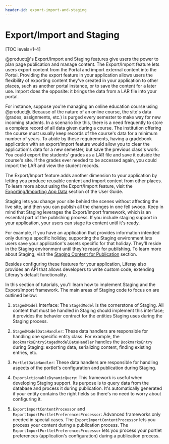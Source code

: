 ```yaml
---
header-id: export-import-and-staging
---
```


# Export/Import and Staging

[TOC levels=1-4]

@product@'s Export/Import and Staging features give users the power to plan page
publication and manage content. The Export/Import feature lets users export
content from the Portal and import external content into the Portal. Providing
the export feature in your application allows users the flexibility of exporting
content they've created in your application to other places, such as another
portal instance, or to save the content for a later use. Import does the
opposite: it brings the data from a LAR file into your portal.

For instance, suppose you're managing an online education course using @product@.
Because of the nature of an online course, the site's data (grades,
assignments, etc.) is purged every semester to make way for new incoming
students. In a scenario like this, there is a need frequently to store
a complete record of all data given during a course. The institution offering
the course must usually keep records of the course's data for a minimum number
of years. To abide by these requirements, having a gradebook application with an
export/import feature would allow you to clear the application's data for a new
semester, but save the previous class's work. You could export the students'
grades as a LAR file and save it outside the course's site. If the grades ever
needed to be accessed again, you could import the LAR and view the student
records.

The Export/Import feature adds another dimension to your application by
letting you produce reusable content and import content from other places. To
learn more about using the Export/Import feature, visit the
[Exporting/Importing App Data](/docs/7-0/user/-/knowledge_base/u/exporting-importing-app-data)
section of the User Guide.

Staging lets you change your site behind the scenes without affecting the live
site, and then you can publish all the changes in one fell swoop. Keep in mind
that Staging leverages the Export/Import framework, which is an essential part
of the publishing process. If you include staging support in your application,
your users can stage its content until it's ready.

For example, if you have an application that provides information intended only
during a specific holiday, supporting the Staging environment lets users save
your application's assets specific for that holiday. They'll reside
in the Staging environment until they're ready for publishing. To learn more
about Staging, visit the
[Staging Content for Publication](/docs/7-0/user/-/knowledge_base/u/staging-content-for-publication)
section.

Besides configuring these features for your application, Liferay also provides
an API that allows developers to write custom code, extending Liferay's default
functionality.

In this section of tutorials, you'll learn how to implement
Staging and the Export/Import framework. The main areas of Staging code to focus
on are outlined below:

1.  `StagedModel` Interface: The `StagedModel` is the cornerstone of Staging.
    All content that must be handled in Staging should implement this interface;
    it provides the behavior contract for the entities Staging uses during
    the Staging process.

2.  `StagedModelDataHandler`: These data handlers are responsible for handling
    one specific entity class. For example, the
    `BookmarksEntryStagedModelDataHandler` handles the `BookmarksEntry` during
    Staging: exporting data, serializing content, finding existing entries, etc.

3.  `PortletDataHandler`: These data handlers are responsible for handling
    aspects of the portlet's configuration and publication during Staging.

4.  `ExportActionableDynamicQuery`: This framework is useful when developing
    Staging support. Its purpose is to query data from the database and
    process it during publication. It's automatically generated if your entity
    contains the right fields so there's no need to worry about configuring it.

5.  `ExportImportContentProcessor` and `ExportImportPortletPreferencesProcessor`:
    Advanced frameworks only needed in special cases. The
    `ExportImportContentProcessor` lets you process your content during a
    publication process. The `ExportImportPortletPreferencesProcessor` lets you
    process your portlet preferences (application's configuration) during a
    publication process.
